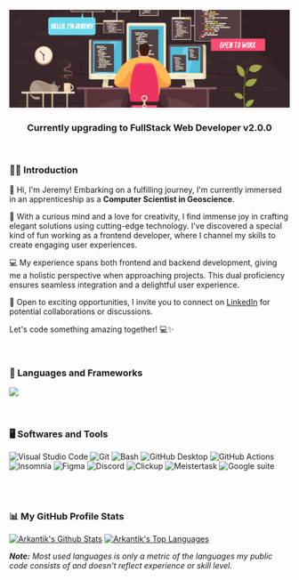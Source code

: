 <!-- Header section -->
<p align="center">
  <img src="https://github.com/Arkantik/Arkantik/blob/main/programmer%20work.png" alt="Jeremy Dohin"/></a>
  <h3 align="center">Currently upgrading to FullStack Web Developer v2.0.0</h3>
</p>
</br>


<!-- Introduction section -->
### 👨‍💻 Introduction
<p>
👋 Hi, I'm Jeremy! Embarking on a fulfilling journey, I'm currently immersed in an apprenticeship as a <b>Computer Scientist in Geoscience</b>.

🚀 With a curious mind and a love for creativity, I find immense joy in crafting elegant solutions using cutting-edge technology. I've discovered a special kind of fun working as a frontend developer, where I channel my skills to create engaging user experiences.

💻 My experience spans both frontend and backend development, giving me a holistic perspective when approaching projects. This dual proficiency ensures seamless integration and a delightful user experience.

💼 Open to exciting opportunities, I invite you to connect on <a href="https://www.linkedin.com/in/jeremy-dohin/" aria-label="linkedin button">LinkedIn</a> for potential collaborations or discussions.

Let's code something amazing together! 💻✨
</p>
</br>

<!-- Languages and Frameworks badges section -->

### 🧰 Languages and Frameworks 

<p>
  <a href="https://skillicons.dev">
    <img src="https://skillicons.dev/icons?i=html,css,js,ts,sass,docker,react,angular,tailwind,markdown,nodejs,mysql,express&theme=dark" />
  </a>
</p>
</br>

<!-- Softwares and Tools badges section -->
### 🖥️ Softwares and Tools 

<p>
  <img alt="Visual Studio Code" src="https://img.shields.io/badge/Visual%20Studio%20Code-0078d7.svg?logo=visual-studio-code&logoColor=white"/>
  <img alt="Git" src="https://img.shields.io/badge/Git-F05033.svg?logo=git&logoColor=white"/>
   <img alt="Bash" src="https://img.shields.io/badge/Bash-4EAA25.svg?logo=gnu-bash&logoColor=white"/>
  <img alt="GitHub Desktop" src="https://img.shields.io/badge/GitHub%20Desktop-8034A9.svg?logo=github&logoColor=white"/>
  <img alt="GitHub Actions" src="https://img.shields.io/badge/GitHub%20Actions-2671E5.svg?logo=github%20actions&logoColor=white">
  <img alt="Insomnia" src="https://img.shields.io/badge/Insomnia-4000BF.svg?logo=insomnia&logoColor=white">
  <img alt="Figma" src="https://img.shields.io/badge/Figma-F24E1E.svg?logo=figma&logoColor=white"/>
  <img alt="Discord" src="https://img.shields.io/badge/Discord-5865F2.svg?logo=discord&logoColor=white"/>
  <img alt="Clickup" src="https://img.shields.io/badge/Clickup-7B68EE.svg?logo=clickup&logoColor=white"/>
  <img alt="Meistertask" src="https://img.shields.io/badge/Meistertask-00aaff.svg?logo=meistertask&logoColor=white"/>
  <img alt="Google suite" src="https://img.shields.io/badge/Google Suite-yellow.svg?logo=google&logoColor=white"/>
</p>
</br>

#

### 📊 My GitHub Profile Stats 

<a href="https://github.com/anuraghazra/github-readme-stats"><img alt="Arkantik's Github Stats" src="https://github-readme-stats.vercel.app/api?username=arkantik&show_icons=true&include_all_commits=true&count_private=true&theme=city_lights&hide_border=true" max-height="192px"/></a>
<a href="https://github.com/anuraghazra/github-readme-stats"><img alt="Arkantik's Top Languages" src="https://github-readme-stats.vercel.app/api/top-langs/?username=arkantik&langs_count=8&layout=compact&include_all_commits=true&count_private=true&theme=city_lights&hide_border=true" max-height="192px"/></a>
          
<i><b>Note:</b> Most used languages is only a metric of the languages my public code consists of and doesn't reflect experience or skill level.</i>

